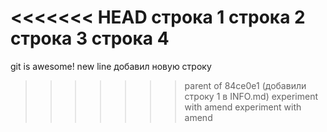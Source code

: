 <<<<<<< HEAD
строка 1
строка 2
строка 3
строка 4
=======
git is awesome!
new line
добавил новую строку
>>>>>>> parent of 84ce0e1 (добавили строку 1 в INFO.md)
experiment with amend
experiment with amend
